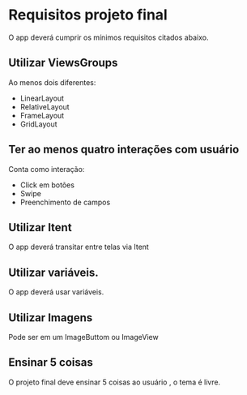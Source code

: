 # Requisitos projeto final
O app deverá cumprir os mínimos requisitos citados abaixo.

## Utilizar ViewsGroups
Ao menos dois diferentes:
 * LinearLayout
 * RelativeLayout
 * FrameLayout
 * GridLayout

## Ter ao menos quatro interações com usuário
Conta como interação:
* Click em botões
* Swipe
* Preenchimento de campos

## Utilizar Itent
O app deverá transitar entre telas via Itent

## Utilizar variáveis.
O app deverá usar variáveis.

## Utilizar Imagens
Pode ser em um ImageButtom ou ImageView

## Ensinar 5 coisas
O projeto final deve ensinar 5 coisas ao usuário , o tema é livre.
